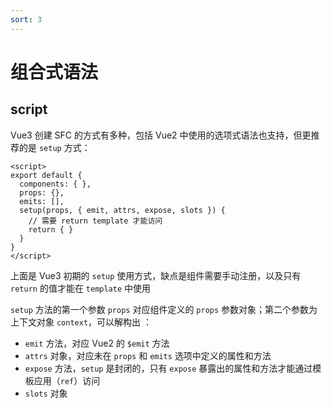 ```yaml
---
sort: 3
---
```


# 组合式语法

## script

Vue3 创建 SFC 的方式有多种，包括 Vue2 中使用的选项式语法也支持，但更推荐的是 `setup` 方式：

```vue
<script>
export default {
  components: { },
  props: {},
  emits: [],
  setup(props, { emit, attrs, expose, slots }) {
    // 需要 return template 才能访问
    return { }
  }
}
</script>
```

上面是 Vue3 初期的 `setup` 使用方式，缺点是组件需要手动注册，以及只有 `return` 的值才能在 `template` 中使用

`setup` 方法的第一个参数 `props` 对应组件定义的 `props` 参数对象；第二个参数为上下文对象 `context`，可以解构出 ：

- `emit` 方法，对应 Vue2 的 `$emit` 方法
- `attrs` 对象，对应未在 `props` 和 `emits` 选项中定义的属性和方法
- `expose` 方法，`setup` 是封闭的，只有 `expose` 暴露出的属性和方法才能通过模板应用（`ref`）访问
- `slots` 对象
